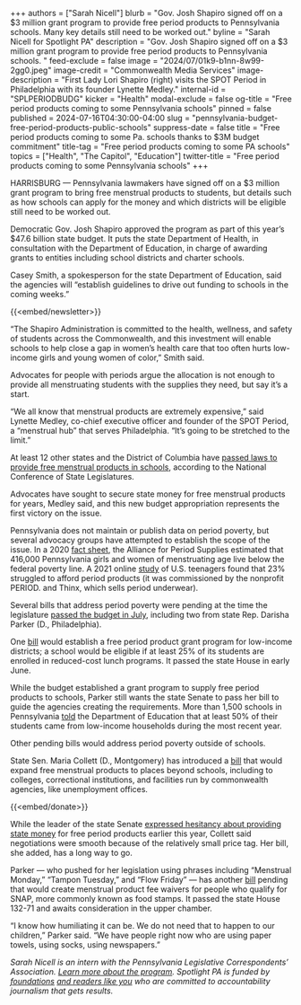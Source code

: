 +++
authors = ["Sarah Nicell"]
blurb = "Gov. Josh Shapiro signed off on a $3 million grant program to provide free period products to Pennsylvania schools. Many key details still need to be worked out."
byline = "Sarah Nicell for Spotlight PA"
description = "Gov. Josh Shapiro signed off on a $3 million grant program to provide free period products to Pennsylvania schools. "
feed-exclude = false
image = "2024/07/01k9-b1nn-8w99-2gg0.jpeg"
image-credit = "Commonwealth Media Services"
image-description = "First Lady Lori Shapiro (right) visits the SPOT Period in Philadelphia with its founder Lynette Medley."
internal-id = "SPLPERIODBUDG"
kicker = "Health"
modal-exclude = false
og-title = "Free period products coming to some Pennsylvania schools"
pinned = false
published = 2024-07-16T04:30:00-04:00
slug = "pennsylvania-budget-free-period-products-public-schools"
suppress-date = false
title = "Free period products coming to some Pa. schools thanks to $3M budget commitment"
title-tag = "Free period products coming to some PA schools"
topics = ["Health", "The Capitol", "Education"]
twitter-title = "Free period products coming to some Pennsylvania schools"
+++

HARRISBURG — Pennsylvania lawmakers have signed off on a $3 million grant program to bring free menstrual products to students, but details such as how schools can apply for the money and which districts will be eligible still need to be worked out.

Democratic Gov. Josh Shapiro approved the program as part of this year’s $47.6 billion state budget. It puts the state Department of Health, in consultation with the Department of Education, in charge of awarding grants to entities including school districts and charter schools.

Casey Smith, a spokesperson for the state Department of Education, said the agencies will “establish guidelines to drive out funding to schools in the coming weeks.”

{{<embed/newsletter>}}

“The Shapiro Administration is committed to the health, wellness, and safety of students across the Commonwealth, and this investment will enable schools to help close a gap in women’s health care that too often hurts low-income girls and young women of color,” Smith said.

Advocates for people with periods argue the allocation is not enough to provide all menstruating students with the supplies they need, but say it’s a start.

“We all know that menstrual products are extremely expensive,” said Lynette Medley, co-chief executive officer and founder of the SPOT Period, a “menstrual hub” that serves Philadelphia. “It’s going to be stretched to the limit.”

At least 12 other states and the District of Columbia have <a href="https://www.ncsl.org/health/state-actions-to-increase-access-to-menstrual-products">passed laws to provide free menstrual products in schools</a>, according to the National Conference of State Legislatures.

Advocates have sought to secure state money for free menstrual products for years, Medley said, and this new budget appropriation represents the first victory on the issue.

Pennsylvania does not maintain or publish data on period poverty, but several advocacy groups have attempted to establish the scope of the issue. In a 2020 <a href="https://cdn.b12.io/client_media/HJ1wIVtI/ff44e24e-95f9-11ea-8788-0242ac110003-Pennsylvania_APS_Period_Poverty_Fact_Sheet_052020.pdf">fact sheet</a>, the Alliance for Period Supplies estimated that 416,000 Pennsylvania girls and women of menstruating age live below the federal poverty line. A 2021 online <a href="https://period.org/uploads/State-of-the-Period-2021.pdf">study</a> of U.S. teenagers found that 23% struggled to afford period products (it was commissioned by the nonprofit PERIOD. and Thinx, which sells period underwear).

Several bills that address period poverty were pending at the time the legislature <a href="https://www.spotlightpa.org/news/2024/07/pennsylvania-budget-public-schools-economic-development-scholarships-josh-shapiro-legislature/">passed the budget in July</a>, including two from state Rep. Darisha Parker (D., Philadelphia).

One <a href="https://www.legis.state.pa.us/cfdocs/billinfo/billinfo.cfm?syear=2023&amp;sind=0&amp;body=H&amp;type=B&amp;bn=851">bill</a> would establish a free period product grant program for low-income districts; a school would be eligible if at least 25% of its students are enrolled in reduced-cost lunch programs. It passed the state House in early June.

While the budget established a grant program to supply free period products to schools, Parker still wants the state Senate to pass her bill to guide the agencies creating the requirements. More than 1,500 schools in Pennsylvania <a href="https://www.education.pa.gov/DataAndReporting/LoanCanLowIncome/Pages/PublicSchools.aspx">told</a> the Department of Education that at least 50% of their students came from low-income households during the most recent year.

Other pending bills would address period poverty outside of schools.

State Sen. Maria Collett (D., Montgomery) has introduced a <a href="https://www.legis.state.pa.us/cfdocs/billinfo/billinfo.cfm?syear=2023&amp;sind=0&amp;body=S&amp;type=B&amp;bn=906">bill</a> that would expand free menstrual products to places beyond schools, including to colleges, correctional institutions, and facilities run by commonwealth agencies, like unemployment offices.

{{<embed/donate>}}

While the leader of the state Senate <a href="https://www.spotlightpa.org/news/2024/06/pennsylvania-maternal-health-care-legislature-2024-budget/#:~:text=Pressed%20a%20week%20later%20in%20a%20TV%20interview%2C%20Ward%20struck%20a%20more%20conciliatory%20tone%2C%20saying%20that%20she%20wasn%E2%80%99t%20criticizing%20the%20pitch%20and%20that%20it%20was%20inexpensive.">expressed hesitancy about providing state money</a> for free period products earlier this year, Collett said negotiations were smooth because of the relatively small price tag. Her bill, she added, has a long way to go. <strong></strong>

Parker — who pushed for her legislation using phrases including “Menstrual Monday,” “Tampon Tuesday,” and “Flow Friday” — has another <a href="https://www.legis.state.pa.us/cfdocs/billinfo/billinfo.cfm?syear=2023&amp;sind=0&amp;body=H&amp;type=B&amp;bn=850">bill</a> pending that would create menstrual product fee waivers for people who qualify for SNAP, more commonly known as food stamps. It passed the state House 132-71 and awaits consideration in the upper chamber.

“I know how humiliating it can be. We do not need that to happen to our children,” Parker said. “We have people right now who are using paper towels, using socks, using newspapers.”

<em>Sarah Nicell is an intern with the Pennsylvania Legislative Correspondents’ Association. </em><a href="http://www.pacapitolreporters.org/pacapitolreporters-internships.html"><em>Learn more about the program</em></a><em>. Spotlight PA is funded by</em><a href="https://www.spotlightpa.org/support"><em> foundations</em></a><em> </em><a href="https://www.spotlightpa.org/support"><em>and readers like you</em></a><em> who are committed to accountability journalism that gets results.</em><strong><em></em></strong>

